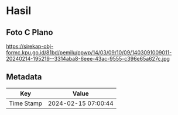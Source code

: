 # Hasil

## Foto C Plano

https://sirekap-obj-formc.kpu.go.id/81bd/pemilu/ppwp/14/03/09/10/09/1403091009011-20240214-195219--3314aba8-6eee-43ac-9555-c396e65a627c.jpg


## Metadata

| Key        | Value               |
| ---------- | ------------------- |
| Time Stamp | 2024-02-15 07:00:44 |



